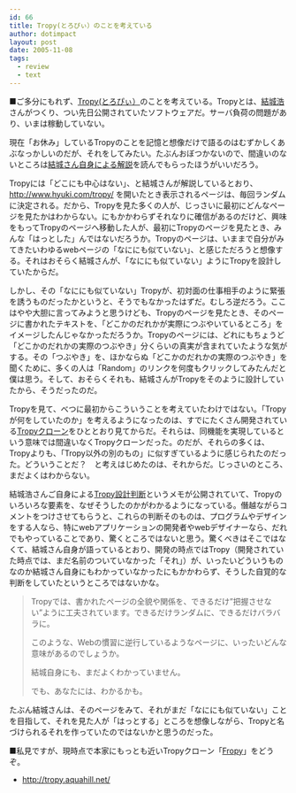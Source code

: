 ```yaml
---
id: 66
title: Tropy(とろぴぃ）のことを考えている
author: dotimpact
layout: post
date: 2005-11-08
tags:
  - review
  - text
---
```

■ご多分にもれず、[Tropy(とろぴぃ）][1]のことを考えている。Tropyとは、[結城浩][2]さんがつくり、つい先日公開されていたソフトウェアだ。サーバ負荷の問題があり、いまは稼動していない。

現在「お休み」しているTropyのことを記憶と想像だけで語るのはむずかしくあぶなっかしいのだが、それをしてみたい。たぶんおぼつかないので、間違いのないところは[結城さん自身による解説][1]を読んでもらったほうがいいだろう。

Tropyには「どこにも中心はない」、と結城さんが解説しているとおり、http://www.hyuki.com/tropy/ を開いたとき表示されるページは、毎回ランダムに決定される。だから、Tropyを見た多くの人が、じっさいに最初にどんなページを見たかはわからない。にもかかわらずそれなりに確信があるのだけど、興味をもってTropyのページへ移動した人が、最初にTropyのページを見たとき、みんな「はっとした」んではないだろうか。Tropyのページは、いままで自分がみてきたいわゆるwebページの「なににも似ていない」、と感じただろうと想像する。それはおそらく結城さんが、「なににも似ていない」ようにTropyを設計していたからだ。

しかし、その「なににも似ていない」Tropyが、初対面の仕事相手のように緊張を誘うものだったかというと、そうでもなかったはずだ。むしろ逆だろう。ここはやや大胆に言ってみようと思うけども、Tropyのページを見たとき、そのページに書かれたテキストを、「どこかのだれかが実際につぶやいているところ」をイメージしたんじゃなかっただろうか。Tropyのページには、どれにもちょうど「どこかのだれかの実際のつぶやき」分くらいの真実が含まれていたような気がする。その「つぶやき」を、ほかならぬ「どこかのだれかの実際のつぶやき」を聞くために、多くの人は「Random」のリンクを何度もクリックしてみたんだと僕は思う。そして、おそらくそれも、結城さんがTropyをそのように設計していたから、そうだったのだ。

Tropyを見て、べつに最初からこういうことを考えていたわけではない。「Tropyが何をしていたのか」を考えるようになったのは、すでにたくさん開発されている[Tropyクローン][3]をひととおり見てからだ。それらは、同機能を実現しているという意味では間違いなくTropyクローンだった。のだが、それらの多くは、Tropyよりも、「Tropy以外の別のもの」に似すぎているように感じられたのだった。どういうことだ？　と考えはじめたのは、それからだ。じっさいのところ、まだよくはわからない。

結城浩さんご自身による[Tropy設計判断][4]というメモが公開されていて、Tropyのいろいろな要素を、なぜそうしたのかがわかるようになっている。僭越ながらコメントをつけさせてもらうと、これらの判断そのものは、プログラムやデザインをする人なら、特にwebアプリケーションの開発者やwebデザイナーなら、だれでもやっていることであり、驚くところではないと思う。驚くべきはそこではなくて、結城さん自身が語っているとおり、開発の時点ではTropy（開発されていた時点では、まだ名前のついていなかった「それ」）が、いったいどういうものなのか結城さん自身にもわかっていなかったにもかかわらず、そうした自覚的な判断をしていたというところではないかな。

> Tropyでは、書かれたページの全貌や関係を、できるだけ&#8221;把握させない&#8221;ように工夫されています。できるだけランダムに、できるだけバラバラに。 
> 
> このような、Webの慣習に逆行しているようなページに、いったいどんな意味があるのでしょうか。 
> 
> 結城自身にも、まだよくわかっていません。
> 
> でも、あなたには、わかるかも。 

たぶん結城さんは、そのページをみて、それがまだ「なににも似ていない」ことを目指して、それを見た人が「はっとする」ところを想像しながら、Tropyと名づけられるそれを作っていたのではないかと思うのだった。

■私見ですが、現時点で本家にもっとも近いTropyクローン「[Fropy][5]」をどうぞ。

  * http://tropy.aquahill.net/

 [1]: http://www.hyuki.com/d/200511.html#i20051103183338
 [2]: http://www.hyuki.com/index.html
 [3]: http://www.hyuki.com/d/200511.html#i20051105203040
 [4]: http://www.hyuki.com/d/200511.html#i20051107092750
 [5]: http://tropy.aquahill.net/sys?a

